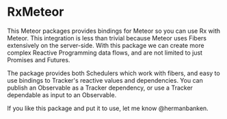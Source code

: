 # RxMeteor

This Meteor packages provides bindings for Meteor so you can use
Rx with Meteor. This integration is less than trivial because Meteor
uses Fibers extensively on the server-side. With this package we 
can create more complex Reactive Programming data flows, 
and are not limited to just Promises and Futures.

The package provides both Schedulers which work with fibers,
and easy to use bindings to Tracker's reactive values and dependencies.
You can publish an Observable as a Tracker dependency, or use a Tracker
dependable as input to an Observable.

If you like this package and put it to use, let me know @hermanbanken.